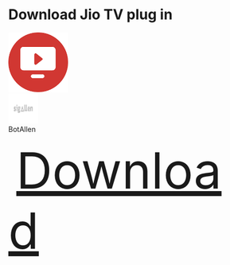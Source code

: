 
<h1>Download Jio TV plug in</h1> 

<img src="imahe_files/download.png" alt="Logo" width="120" height="120">

  <br>
  <a href="https://github.com/nitingit7/sogallen.git"><img src="imahe_files/Capture.png" height="60" width="60"></a>
  <br>
  BotAllen
  <br>

<a href="https://github.com/nitingit7/sogallen/releases/download/working_plugin/plugin.video.jiotv-2.0.25.zip" style="font-size: 100px; padding: 8px 16px;"> Download </a>

